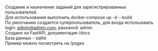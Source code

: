 Создание и назначение заданий для зарегистрированных пользователей. <br>
Для использования выполнить docker-compose up -d --build <br>
По умолчанию создается суперпользователь, для входа использовать
login: admin@admin.com, password: admin <br>
Создано на FastAPI, документация /docs <br>
База данных - sqlite <br>
Пример можно посмотреть на /pages <br>
